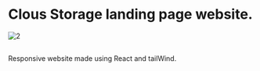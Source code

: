# Clous Storage landing page website.

![2](https://user-images.githubusercontent.com/84407032/213861511-ddfcfee0-cc12-4ebd-a0d7-9ede297956b7.PNG)

## 
Responsive website made using React and tailWind.
